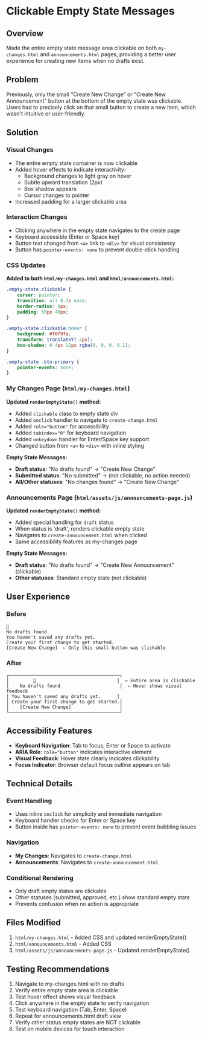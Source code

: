 # Clickable Empty State Messages

## Overview
Made the entire empty state message area clickable on both `my-changes.html` and `announcements.html` pages, providing a better user experience for creating new items when no drafts exist.

## Problem
Previously, only the small "Create New Change" or "Create New Announcement" button at the bottom of the empty state was clickable. Users had to precisely click on that small button to create a new item, which wasn't intuitive or user-friendly.

## Solution

### Visual Changes
- The entire empty state container is now clickable
- Added hover effects to indicate interactivity:
  - Background changes to light gray on hover
  - Subtle upward translation (2px)
  - Box shadow appears
  - Cursor changes to pointer
- Increased padding for a larger clickable area

### Interaction Changes
- Clicking anywhere in the empty state navigates to the create page
- Keyboard accessible (Enter or Space key)
- Button text changed from `<a>` link to `<div>` for visual consistency
- Button has `pointer-events: none` to prevent double-click handling

### CSS Updates

**Added to both `html/my-changes.html` and `html/announcements.html`:**
```css
.empty-state.clickable {
    cursor: pointer;
    transition: all 0.2s ease;
    border-radius: 8px;
    padding: 60px 40px;
}

.empty-state.clickable:hover {
    background: #f8f9fa;
    transform: translateY(-2px);
    box-shadow: 0 4px 12px rgba(0, 0, 0, 0.1);
}

.empty-state .btn-primary {
    pointer-events: none;
}
```

### My Changes Page (`html/my-changes.html`)

**Updated `renderEmptyState()` method:**
- Added `clickable` class to empty state div
- Added `onclick` handler to navigate to `create-change.html`
- Added `role="button"` for accessibility
- Added `tabindex="0"` for keyboard navigation
- Added `onkeydown` handler for Enter/Space key support
- Changed button from `<a>` to `<div>` with inline styling

**Empty State Messages:**
- **Draft status**: "No drafts found" → "Create New Change"
- **Submitted status**: "No submitted" → (not clickable, no action needed)
- **All/Other statuses**: "No changes found" → "Create New Change"

### Announcements Page (`html/assets/js/announcements-page.js`)

**Updated `renderEmptyState()` method:**
- Added special handling for `draft` status
- When status is 'draft', renders clickable empty state
- Navigates to `create-announcement.html` when clicked
- Same accessibility features as my-changes page

**Empty State Messages:**
- **Draft status**: "No drafts found" → "Create New Announcement" (clickable)
- **Other statuses**: Standard empty state (not clickable)

## User Experience

### Before
```
📝
No drafts found
You haven't saved any drafts yet.
Create your first change to get started.
[Create New Change]  ← Only this small button was clickable
```

### After
```
┌─────────────────────────────────────────┐
│         📝                              │  ← Entire area is clickable
│    No drafts found                      │  ← Hover shows visual feedback
│ You haven't saved any drafts yet.      │
│ Create your first change to get started.│
│    [Create New Change]                  │
└─────────────────────────────────────────┘
```

## Accessibility Features
- **Keyboard Navigation**: Tab to focus, Enter or Space to activate
- **ARIA Role**: `role="button"` indicates interactive element
- **Visual Feedback**: Hover state clearly indicates clickability
- **Focus Indicator**: Browser default focus outline appears on tab

## Technical Details

### Event Handling
- Uses inline `onclick` for simplicity and immediate navigation
- Keyboard handler checks for Enter or Space key
- Button inside has `pointer-events: none` to prevent event bubbling issues

### Navigation
- **My Changes**: Navigates to `create-change.html`
- **Announcements**: Navigates to `create-announcement.html`

### Conditional Rendering
- Only draft empty states are clickable
- Other statuses (submitted, approved, etc.) show standard empty state
- Prevents confusion when no action is appropriate

## Files Modified
1. `html/my-changes.html` - Added CSS and updated renderEmptyState()
2. `html/announcements.html` - Added CSS
3. `html/assets/js/announcements-page.js` - Updated renderEmptyState()

## Testing Recommendations
1. Navigate to my-changes.html with no drafts
2. Verify entire empty state area is clickable
3. Test hover effect shows visual feedback
4. Click anywhere in the empty state to verify navigation
5. Test keyboard navigation (Tab, Enter, Space)
6. Repeat for announcements.html draft view
7. Verify other status empty states are NOT clickable
8. Test on mobile devices for touch interaction
